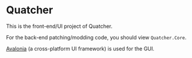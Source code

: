 # Quatcher

This is the front-end/UI project of Quatcher.

For the back-end patching/modding code, you should view `Quatcher.Core`.

[Avalonia](https://avaloniaui.net/) (a cross-platform UI framework) is used for the GUI.
